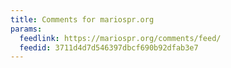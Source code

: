 ```yaml
---
title: Comments for mariospr.org
params:
  feedlink: https://mariospr.org/comments/feed/
  feedid: 3711d4d7d546397dbcf690b92dfab3e7
---
```


